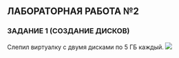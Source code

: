 ## ЛАБОРАТОРНАЯ РАБОТА №2

### ЗАДАНИЕ 1 (СОЗДАНИЕ ДИСКОВ)

Слепил виртуалку с двумя дисками по 5 ГБ каждый.
![](https://github.com/NickolayGordeev/JIA6OPATOPHbIE_PA6OTbI/blob/master/Laba%202/Screenshots/Task_1-01.jpg)
